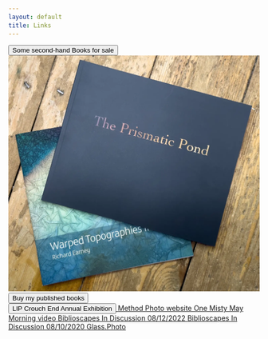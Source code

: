 ```yaml
---
layout: default
title: Links
---
```


<a href="https://method.photo/book-sales">
	<button class="links">
		Some second-hand Books for sale
	</button>
</a>

<div class="book-sales norm">

<a href="https://method.photo/books/warped-pond">
	<img src="books/warped-prismatic.webp" alt="Buy Warped Topographies II and The Prismatic Pond" />
</a>

<a href="https://method.photo/books/warped-pond">
	<button class="links other">
		Buy my published books
	</button>
</a>

</div>

<a href="https://method.photo/lipce2024">
	<button class="links">
		LIP Crouch End Annual Exhibition
	</button>
</a>

<a href="https://method.photo">
	<span class="links other">	
		Method Photo website
	</span>
</a>

<a href="https://vimeo.com/449190135">
	<span class="links">
		One Misty May Morning video
	</span>
</a>

<a href="https://biblioscapes.com/in-discussion/richard-earney-1">
	<span class="links other">
		Biblioscapes In Discussion 08/12/2022
	</span>
</a>

<a href="https://biblioscapes.com/in-discussion/richard-earney">
	<span class="links">
		Biblioscapes In Discussion 08/10/2020
	</span>
</a>

<a href="https://glass.photo/methodphoto">
	<span class="links other">
		Glass.Photo
	</span>
</a>
